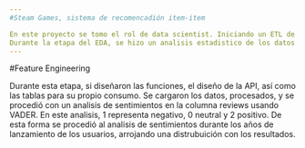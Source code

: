 ```yaml
---
#Steam Games, sistema de recomencadión item-item

En este proyecto se tomo el rol de data scientist. Iniciando un ETL de los datos crudos. Para un optimo proceso de EDA, se procuro que durante la etapa del ETL, se imputaran los datos redundates, nulos y duplicados. 
Durante la etapa del EDA, se hizo un analisis estadistico de los datos post el procesamiento. En busca de patrones, numeros interesantes y otliers. Posteriormente se inicio la etapa del Machine Learning, donde se propuso el diseño de un modelo optimo. 
---
```

#Feature Engineering

Durante esta etapa, si diseñaron las funciones, el diseño de la API, así como las tablas para su propio consumo. Se cargaron los datos, procesados, y se procedió con un analisis de sentimientos en la columna reviews usando VADER. 
En este analisis, 1 representa negativo, 0 neutral y 2 positivo. De esta forma se procedió al analisis de sentimientos durante los años de lanzamiento de los usuarios, arrojando una distrubuición con los resultados.

